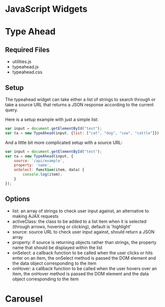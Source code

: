 JavaScript Widgets
=======

# Type Ahead

## Required Files
* utilities.js
* typeahead.js
* typeahead.css


## Setup
The typeahead widget can take either a list of strings to search through or take a source URL that returns a JSON response according to the current query.

Here is a setup example with just a simple list:
```javascript
var input = document.getElementById("test");
var ta = new TypeAhead(input, {list: ["cat", "dog", "cow", "cattle"]});
```

And a little bit more complicated setup with a source URL:
```javascript
var input = document.getElementById("test");
var ta = new TypeAhead(input, {
    source: '/api/example', 
    property: 'name',
    onSelect: function(item, data) {
        console.log(item);
    }
});
```

## Options
* list: an array of strings to check user input against, an alternative to making AJAX requests
* activeClass: the class to be added to a list item when it is selected (through arrows, hovering or clicking), default is 'highlight'
* source: source URL to check user input against, should return a JSON array
* property: if source is returning objects rather than strings, the property name that should be displayed within the list
* onSelect: a callback function to be called when the user clicks or hits enter on an item, the onSelect method is passed the DOM element and the data object corresponding to the item
* onHover: a callback function to be called when the user hovers over an item, the onHover method is passed the DOM element and the data object corresponding to the item

# Carousel
